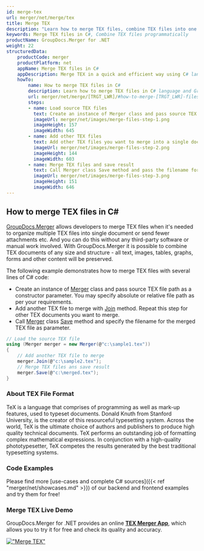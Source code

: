 ```yaml
---
id: merge-tex
url: merger/net/merge/tex
title: Merge TEX
description: "Learn how to merge TEX files, combine TEX files into one file programmatically in C# language using GroupDocs.Merger for .NET library."
keywords: Merge TEX files in C#, Combine TEX files programmatically
productName: GroupDocs.Merger for .NET
weight: 22
structuredData:
    productCode: merger
    productPlatform: net
    appName: Merge TEX files in C#
    appDescription: Merge TEX in a quick and efficient way using C# language and GroupDocs.Merger for .NET API, without the use of any third-party software like Microsoft or Open Office.
    howTo:
        name: How to merge TEX files in C# 
        description: Learn how to merge TEX files in C# language and GroupDocs.Merger for .NET API, without the use of any third-party software like Microsoft or Open Office.
        url: merger/net/merge/[TRGT_LWR]/#how-to-merge-[TRGT_LWR]-files-in-c
        steps:
        - name: Load source TEX files 
          text: Create an instance of Merger class and pass source TEX file path as a constructor parameter. You may specify absolute or relative file path as per your requirements. 
          imageUrl: merger/net/images/merge-files-step-1.png
          imageHeight: 157
          imageWidth: 645
        - name: Add other TEX files
          text: Add other TEX files you want to merge into a single document with Join method of Merger class.
          imageUrl: merger/net/images/merge-files-step-2.png
          imageHeight: 144
          imageWidth: 603
        - name: Merge TEX files and save result 
          text: Call Merger class Save method and pass the filename for the resultant TEX file as parameter.
          imageUrl: merger/net/images/merge-files-step-3.png
          imageHeight: 151
          imageWidth: 646
---
```


## How to merge TEX files in C#

[GroupDocs.Merger](https://products.groupdocs.com/merger/net) allows developers to merge TEX files when it's needed to organize multiple
 TEX files into single document or send fewer attachments etc. And you can do this without any third-party software or manual work involved.
 With GroupDocs.Merger it is possible to combine TEX documents of any size and structure - all text, images, tables, graphs, forms and other content will be preserved.

The following example demonstrates how to merge TEX files with several lines of C# code:

* Create an instance of [Merger](https://apireference.groupdocs.com/net/merger/groupdocs.merger/merger) class and pass source TEX file path as a constructor parameter. You may specify absolute or relative file path as per your requirements.
* Add another TEX file to merge with [Join](https://apireference.groupdocs.com/merger/net/groupdocs.merger/merger/methods/join/index) method. Repeat this step for other TEX documents you want to merge.
* Call [Merger](https://apireference.groupdocs.com/net/merger/groupdocs.merger/merger) class [Save](https://apireference.groupdocs.com/merger/net/groupdocs.merger/merger/methods/save/index) method and specify the filename for the merged TEX file as parameter.

```csharp
// Load the source TEX file
using (Merger merger = new Merger(@"c:\sample1.tex"))
{
    // Add another TEX file to merge
    merger.Join(@"c:\sample2.tex");
    // Merge TEX files ans save result
    merger.Save(@"c:\merged.tex");
}
```

### About TEX File Format 

TeX is a language that comprises of programming as well as mark-up features, used to typeset documents. Donald Knuth from Stanford University, is the creator of this resourceful typesetting system. Across the world, TeX is the ultimate choice of authors and publishers to produce high quality technical documents. TeX performs an outstanding job of formatting complex mathematical expressions. In conjunction with a high-quality phototypesetter, TeX competes the results generated by the best traditional typesetting systems.

### Code Examples

Please find more [use-cases and complete C# sources]({{< ref "merger/net/showcases.md" >}}) of our backend and frontend examples and try them for free!

### Merge TEX Live Demo 

GroupDocs.Merger for .NET provides an online [**TEX Merger App**](https://products.groupdocs.app/merger/tex), which allows you to try it for free and check its quality and accuracy.

[!["Merge TEX"](merger/net/images/merge/merge-tex.png)](https://products.groupdocs.app/merger/tex)
